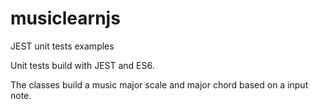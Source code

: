 # musiclearnjs
JEST unit tests examples

Unit tests build with JEST and ES6.

The classes build a music major scale and major chord based on a input note.
